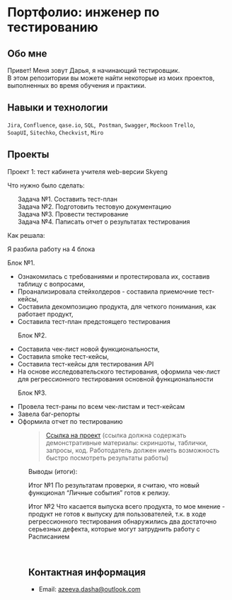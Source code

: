 # Портфолио: инженер по тестированию

## Обо мне 

Привет! Меня зовут Дарья, я начинающий тестировщик. <br>
В этом репозитории вы можете найти некоторые из моих проектов, выполненных во время обучения и практики.
<br>

## Навыки и технологии
``Jira``, ``Confluence``, ``qase.io``, ``SQL``,`` Postman``, ``Swagger``, ``Mockoon`` ``Trello``, <br>
``SoapUI``,  ``Sitechko``, ``Checkvist``, ``Miro``<br>




## Проекты


<p> Проект 1: тест кабинета учителя web-версии Skyeng</p>
<p>Что нужно было сделать:<p>
<ol>
  Задача №1.  Составить тест-план <br>
  Задача №2. Подготовить тестовую документацию <br>
  Задача №3. Провести тестирование <br>
  Задача №4. Паписать отчет о результатах тестирования
</ol>

<p>Как решала:<p>
  <p>Я разбила работу на 4 блока<p>
  
<p>Блок №1.
<ul>
  <li>Ознакомилась с требованиями и протестировала их, составив таблицу с вопросами,</li>
  <li>Проанализировала стейхолдеров - составила приемочние тест-кейсы,</li>
  <li>Составила декомпозицию продукта, для четкого понимания, как работает продукт, </li>
  <li>Составила тест-план предстоящего тестирования</li> <p>

<p>Блок №2.

  <li>Cоставила чек-лист новой функциональности,</li>
  <li>Составила smoke тест-кейсы,</li>
  <li>Составила тест-кейсы для тестирования API </li>
  <li>На основе исследовательского тестирования, оформила чек-лист для регрессионного тестирования основной функциональности</li> <p>

<p>Блок №3.

  <li>Провела тест-раны по всем чек-листам и тест-кейсам</li>
  <li>Завела баг-репорты</li>
  <li>Оформила отчет по тестированию</li> 
<ul><p>


>  <a href="https://fogen.notion.site/fogen/1-2-Web-REST-API-Postman-5f1700d11e1840b2a4e244b38cb0190f">Ссылка на проект</a>
  (ссылка должна содержать демонстративные материалы: скриншоты, таблички, запросы, код. Работодатель должен иметь возможность быстро посмотреть результаты работы)
 
<p>Выводы (итоги):<p>
<p>Итог №1
  По результатам проверки, я считаю, что новый функционал “Личные события” готов к релизу.<p>
    
<p> Итог №2
  Что касается выпуска всего продукта, то мое мнение - продукт не готов к выпуску для пользователей, т.к. в ходе регрессионного тестирования обнаружились два достаточно серьезных дефекта, которые могут затруднить работу с Расписанием<p>



<br> 



## Контактная информация
- Email: azeeva.dasha@outlook.com
